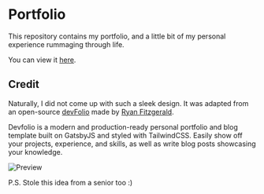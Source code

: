# Portfolio
This repository contains my portfolio, and a little bit of my personal experience rummaging through life.

You can view it [here](https://4ndrelim.github.io/).

## Credit
Naturally, I did not come up with such a sleek design. It was adapted from an open-source [devFolio](https://github.com/RyanFitzgerald/devfolio) made by [Ryan Fitzgerald](https://github.com/RyanFitzgerald).

Devfolio is a modern and production-ready personal portfolio and blog template built on GatsbyJS and styled with TailwindCSS. Easily show off your projects, experience, and skills, as well as write blog posts showcasing your knowledge.

![Preview](https://user-images.githubusercontent.com/9112801/96329524-c8906600-101b-11eb-8fd8-4d45e7f0cd1b.jpg)

P.S. Stole this idea from a senior too :)